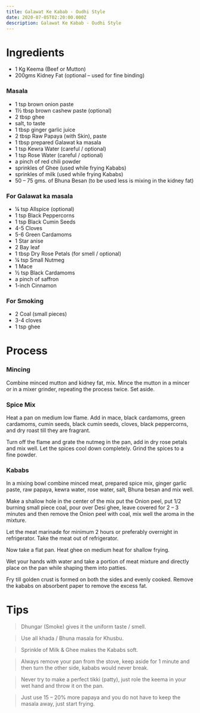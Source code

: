 ```yaml
---
title: Galawat Ke Kabab - Oudhi Style
date: 2020-07-05T02:20:00.000Z
description: Galawat Ke Kabab - Oudhi Style
---
```

# Ingredients 

* 1 Kg Keema (Beef or Mutton)
* 200gms Kidney Fat (optional – used for fine binding)

### Masala

* 1 tsp brown onion paste
* 1½ tbsp brown cashew paste (optional)
* 2 tbsp ghee
* salt, to taste
* 1 tbsp ginger garlic juice
* 2 tbsp Raw Papaya (with Skin), paste
* 1 tbsp prepared Galawat ka masala
* 1 tsp Kewra Water (careful / optional)
* 1 tsp Rose Water (careful / optional)
* a pinch of red chili powder
* sprinkles of Ghee (used while frying Kababs)
* sprinkles of milk (used while frying Kababs)
* 50 – 75 gms. of Bhuna Besan (to be used less is mixing in the kidney fat)

### For Galawat ka masala

* ¼ tsp Allspice (optional)
* 1 tsp Black Peppercorns
* 1 tsp Black Cumin Seeds
* 4-5 Cloves
* 5-6 Green Cardamoms
* 1 Star anise
* 2 Bay leaf
* 1 tbsp Dry Rose Petals (for smell / optional)
* ¼ tsp Small Nutmeg
* 1 Mace
* ½ tsp Black Cardamoms
* a pinch of saffron
* 1-inch Cinnamon

### For Smoking 

* 2 Coal (small pieces)
* 3-4 cloves
* 1 tsp ghee

# Process

### Mincing

Combine minced mutton and kidney fat, mix. Mince the mutton in a mincer or in a mixer grinder, repeating the process twice. Set aside.

### Spice Mix

Heat a pan on medium low flame. Add in mace, black cardamoms, green cardamoms, cumin seeds, black cumin seeds, cloves, black peppercorns, and dry roast till they are fragrant.

Turn off the flame and grate the nutmeg in the pan, add in dry rose petals and mix well.
Let the spices cool down completely. Grind the spices to a fine powder.

### Kababs

In a mixing bowl combine minced meat, prepared spice mix, ginger garlic paste, raw papaya, kewra water, rose water, salt, Bhuna besan and mix well.

Make a shallow hole in the center of the mix put the Onion peel, put 1/2 burning small piece coal, pour over Desi ghee, leave covered for 2 – 3 minutes and then remove the Onion peel with coal, mix well the aroma in the mixture.

Let the meat marinade for minimum 2 hours or preferably overnight in refrigerator.
Take the meat out of refrigerator.

Now take a flat pan. Heat ghee on medium heat for shallow frying.

Wet your hands with water and take a portion of meat mixture and directly place on the pan while shaping them into patties.

Fry till golden crust is formed on both the sides and evenly cooked.
Remove the kababs on absorbent paper to remove the excess fat.

# Tips

> Dhungar (Smoke) gives it the uniform taste / smell.

> Use all khada / Bhuna masala for Khusbu.

> Sprinkle of Milk & Ghee makes the Kababs soft.

> Always remove your pan from the stove, keep aside for 1 minute and then turn the other side, kababs would never break.

> Never try to make a perfect tikki (patty), just role the keema in your wet hand and throw it on the pan.

> Just use 15 – 20% more papaya and you do not have to keep the masala away, just start frying.
